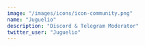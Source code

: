 ```yaml
---
image: "/images/icons/icon-community.png"
name: "Juguelio"
description: "Discord & Telegram Moderator"
twitter_user: "Juguelio"
---
```

